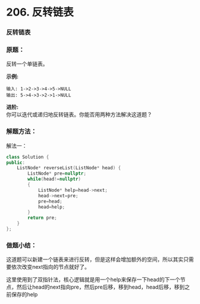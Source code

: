 # 206. 反转链表

### 反转链表

### 原题：

反转一个单链表。

**示例:**

```
输入: 1->2->3->4->5->NULL
输出: 5->4->3->2->1->NULL
```

**进阶:**\
&#x20;你可以迭代或递归地反转链表。你能否用两种方法解决这道题？

### 解题方法：

解法一：

```cpp
class Solution {
public:
    ListNode* reverseList(ListNode* head) {
        ListNode* pre=nullptr;
        while(head!=nullptr)
        {
            ListNode* help=head->next;
            head->next=pre;
            pre=head;
            head=help;
        }
        return pre;
    }
};
```

### 做题小结：

这道题可以新建一个链表来进行反转，但是这样会增加额外的空间，所以其实只需要依次改变next指向的节点就好了。

这里使用到了双指针法，核心逻辑就是用一个help来保存一下head的下一个节点，然后让head的next指向pre，然后pre后移，移到head，head后移，移到之前保存的help
